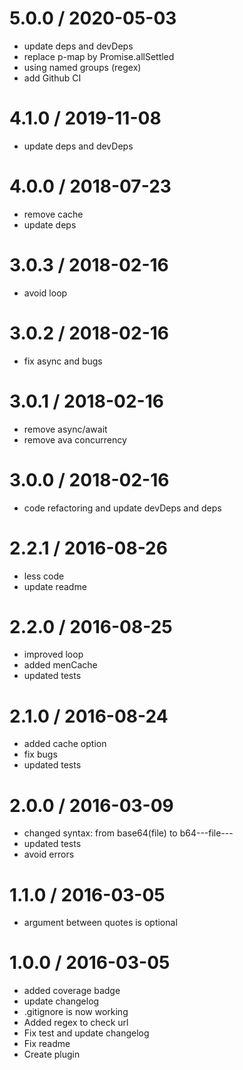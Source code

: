 5.0.0 / 2020-05-03
==================

  * update deps and devDeps
  * replace p-map by Promise.allSettled
  * using named groups (regex)
  * add Github CI

4.1.0 / 2019-11-08
==================

  * update deps and devDeps

4.0.0 / 2018-07-23
==================

  * remove cache
  * update deps

3.0.3 / 2018-02-16
==================

  * avoid loop

3.0.2 / 2018-02-16
==================

  * fix async and bugs

3.0.1 / 2018-02-16
==================

  * remove async/await
  * remove ava concurrency

3.0.0 / 2018-02-16
==================

  * code refactoring and update devDeps and deps

2.2.1 / 2016-08-26
==================

  * less code
  * update readme

2.2.0 / 2016-08-25
==================

  * improved loop
  * added menCache
  * updated tests

2.1.0 / 2016-08-24
==================

  * added cache option
  * fix bugs
  * updated tests

2.0.0 / 2016-03-09
==================

  * changed syntax: from base64(file) to b64---file---
  * updated tests
  * avoid errors

1.1.0 / 2016-03-05
==================

  * argument between quotes is optional

1.0.0 / 2016-03-05
==================

  * added coverage badge
  * update changelog
  * .gitignore is now working
  * Added regex to check url
  * Fix test and update changelog
  * Fix readme
  * Create plugin
